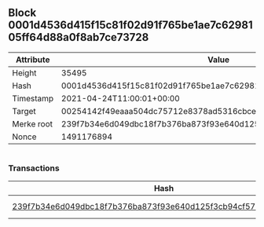 ## Block 0001d4536d415f15c81f02d91f765be1ae7c6298105ff64d88a0f8ab7ce73728

Attribute | Value
--- | ---
Height | 35495
Hash | 0001d4536d415f15c81f02d91f765be1ae7c6298105ff64d88a0f8ab7ce73728
Timestamp | 2021-04-24T11:00:01+00:00
Target | 00254142f49eaaa504dc75712e8378ad5316cbcead634704b3734b6271167cc4
Merke root | 239f7b34e6d049dbc18f7b376ba873f93e640d125f3cb94cf57a73a099baa1fc
Nonce | 1491176894

```

```

### Transactions

Hash | Amount
--- | ---
[239f7b34e6d049dbc18f7b376ba873f93e640d125f3cb94cf57a73a099baa1fc](239f7b34e6d049dbc18f7b376ba873f93e640d125f3cb94cf57a73a099baa1fc.md) | 10.00000000 SKEPTI 
